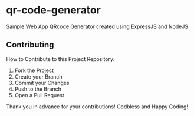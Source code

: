 # qr-code-generator
Sample Web App QRcode Generator created using ExpressJS and NodeJS


## Contributing
How to Contribute to this Project Repository:
1. Fork the Project
2. Create your Branch 
3. Commit your Changes 
4. Push to the Branch 
5. Open a Pull Request

Thank you in advance for your contributions! Godbless and Happy Coding! 
